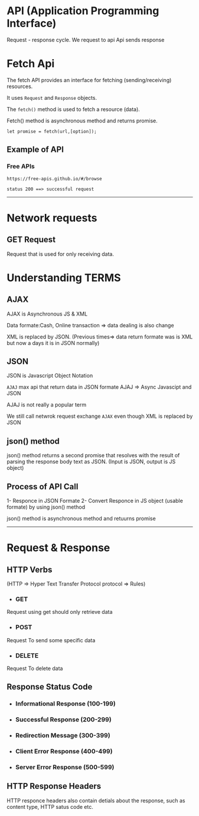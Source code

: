 # API (Application Programming Interface)
Request - response cycle.
We request to api
Api sends response

# Fetch Api

The fetch API provides an interface for fetching (sending/receiving) resources.

It uses `Request` and `Response` objects.

The `fetch()` method is used to fetch a resource (data).

Fetch() method is asynchronous method and returns promise.

`let promise = fetch(url,[option]);`

## Example of API

### Free  APIs
`https://free-apis.github.io/#/browse`

`status 200 ==> successful request`

--- 

# Network requests

## GET Request
Request that is used for only receiving data.

# Understanding TERMS

## AJAX
AJAX is Asynchronous JS & XML

Data formate:Cash, Online  transaction => data dealing is also change

XML is replaced by JSON.
(Previous times=>  data return formate was is XML
but now a days it is in JSON normally)

## JSON
JSON is Javascript Object Notation

`AJAJ` max api that return data in JSON formate
AJAJ =>  Async Javascipt and JSON

AJAJ is not really a popular term

We still call netwrok request exchange `AJAX` even though XML is replaced by JSON

## json() method
json() method returns a second promise that resolves with the result of parsing the response body text as JSON. (Input is JSON, output is JS object)

## Process of API Call

1- Responce in JSON Formate
2- Convert Responce in JS object (usable formate) by using json() method

json() method is asynchronous method and retuurns promise

---

# Request & Response

##  HTTP Verbs 
(HTTP => Hyper Text Transfer Protocol
protocol => Rules)

- ### GET
Request using get should only retrieve data

- ### POST
Request To send some specific data

- ### DELETE
Request To delete data 

## Response Status Code

- ### Informational Response (100-199)
- ### Successful Response (200-299)
- ### Redirection Message (300-399)
- ### Client Error Response (400-499)
- ### Server Error Response (500-599)

## HTTP Response Headers
HTTP responce headers also contain detials about the response, such as content type, HTTP satus code etc.